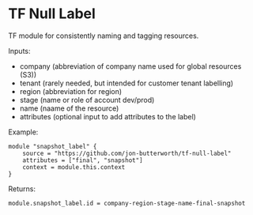<h1>TF Null Label</h1>

TF module for consistently naming and tagging resources. 

Inputs:
- company (abbreviation of company name used for global resources (S3))
- tenant (rarely needed, but intended for customer tenant labelling)
- region (abbreviation for region)
- stage (name or role of account dev/prod)
- name (naame of the resource)
- attributes (optional input to add attributes to the label)

Example:
```
module "snapshot_label" {
    source = "https://github.com/jon-butterworth/tf-null-label"
    attributes = ["final", "snapshot"]
    context = module.this.context
}
```

Returns:
```
module.snapshot_label.id = company-region-stage-name-final-snapshot
```
